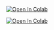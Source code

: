 



[![Open In Colab](https://colab.research.google.com/assets/colab-badge.svg)](https://github.com/lexerdev/pairing-sessions/raw/main/notebooks/data_science_rfm.ipynb)


[![Open In Colab](https://colab.research.google.com/assets/colab-badge.svg)](https://github.com/lexerdev/pairing-sessions/raw/main/notebooks/data_engineering_sql.ipynb)
